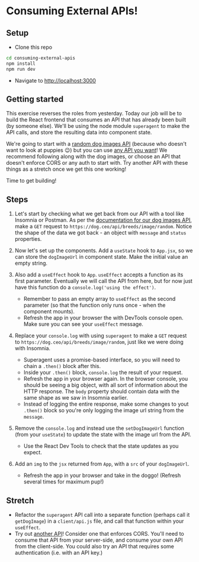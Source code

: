 # Consuming External APIs!

## Setup

* Clone this repo

```sh
cd consuming-external-apis
npm install
npm run dev
```

* Navigate to [http://localhost:3000](http://localhost:3000)

## Getting started

This exercise reverses the roles from yesterday. Today our job will be to build the React frontend that consumes an API that has already been built (by someone else). We'll be using the node module `superagent` to make the API calls, and store the resulting data into component state.

We're going to start with a [random dog images API](https://dog.ceo/dog-api/documentation/random) (because who doesn't want to look at puppies :wink:) but you can use [any API you want](https://github.com/public-apis/public-apis)! We recommend following along with the dog images, or choose an API that doesn't enforce CORS or any auth to start with. Try another API with these things as a stretch once we get this one working!

Time to get building!

## Steps

1. Let's start by checking what we get back from our API with a tool like Insomnia or Postman. As per the [documentation for our dog images API](https://dog.ceo/dog-api/documentation/random), make a `GET` request to `https://dog.ceo/api/breeds/image/random`. Notice the shape of the data we got back - an object with `message` and `status` properties.

1. Now let's set up the components. Add a `useState` hook to `App.jsx`, so we can store the `dogImageUrl` in component state. Make the initial value an empty string.

1. Also add a `useEffect` hook to `App`. `useEffect` accepts a function as its first parameter. Eventually we will call the API from here, but for now just have this function do a `console.log('using the effect')`.
    - Remember to pass an empty array to `useEffect` as the second parameter (so that the function only runs once - when the component mounts).
    - Refresh the app in your browser the with DevTools console open. Make sure you can see your `useEffect` message.

1. Replace your `console.log` with using `superagent` to make a `GET` request to `https://dog.ceo/api/breeds/image/random`, just like we were doing with Insomnia.
    - Superagent uses a promise-based interface, so you will need to chain a `.then()` block after this.
    - Inside your `.then()` block, `console.log` the result of your request.
    - Refresh the app in your browser again. In the browser console, you should be seeing a big object, with all sort of information about the HTTP response. The `body` property should contain data with the same shape as we saw in Insomnia earlier.
    - Instead of logging the entire response, make some changes to yout `.then()` block so you're only logging the image url string from the `message`.

1. Remove the `console.log` and instead use the `setDogImageUrl` function (from your `useState`) to update the state with the image url from the API.
    - Use the React Dev Tools to check that the state updates as you expect.

1. Add an `img` to the `jsx` returned from `App`, with a `src` of your `dogImageUrl`.
    - Refresh the app in your browser and take in the doggo! (Refresh several times for maximum pup!)

## Stretch
* Refactor the `superagent` API call into a separate function (perhaps call it `getDogImage`) in a `client/api.js` file, and call that function within your `useEffect`.
* Try out [another API](https://github.com/public-apis/public-apis)! Consider one that enforces CORS. You'll need to consume that API from your server-side, and consume your own API from the client-side. You could also try an API that requires some authentication (i.e. with an API key.)



